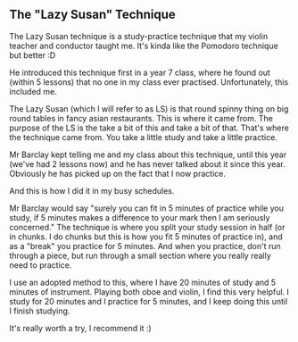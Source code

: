<body>
  <h2>The "Lazy Susan" Technique</h2>
  <p>The Lazy Susan technique is a study-practice technique that my violin teacher and conductor taught me. It's kinda like the Pomodoro technique but better :D</p>
  <p>He introduced this technique first in a year 7 class, where he found out (within 5 lessons) that no one in my class ever practised. Unfortunately, this included me.</p>
  <p>The Lazy Susan (which I will refer to as LS) is that round spinny thing on big round tables in fancy asian restaurants. This is where it came from. The purpose of the LS is the take a bit of this and take a bit of that. That's where the technique came from. You take a little study and take a little practice.</p>
  <p>Mr Barclay kept telling me and my class about this technique, until this year (we've had 2 lessons now) and he has never talked about it since this year. Obviously he has picked up on the fact that I now practice.</p>
  <p>And this is how I did it in my busy schedules.</p>
  <p>Mr Barclay would say "surely you can fit in 5 minutes of practice while you study, if 5 minutes makes a difference to your mark then I am seriously concerned." The technique is where you split your study session in half (or in chunks. I do chunks but this is how you fit 5 minutes of practice in), and as a "break" you practice for 5 minutes. And when you practice, don't run through a piece, but run through a small section where you really really need to practice.</p>
  <p>I use an adopted method to this, where I have 20 minutes of study and 5 minutes of instrument. Playing both oboe and violin, I find this very helpful. I study for 20 minutes and I practice for 5 minutes, and I keep doing this until I finish studying.</p>
  <p>It's really worth a try, I recommend it :)</p>
</body>